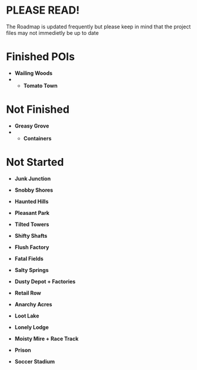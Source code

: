# PLEASE READ!
The Roadmap is updated frequently but please keep in mind that the project files may not immedietly be up to date


# Finished POIs
- **Wailing Woods**
- - **Tomato Town**

# Not Finished
- **Greasy Grove**
- - **Containers**
  
# Not Started
- **Junk Junction**
  
- **Snobby Shores**

- **Haunted Hills**

- **Pleasant Park**
 
- **Tilted Towers**

- **Shifty Shafts**

- **Flush Factory**

- **Fatal Fields**

- **Salty Springs**

- **Dusty Depot + Factories**

- **Retail Row**

- **Anarchy Acres**

- **Loot Lake**

- **Lonely Lodge**

- **Moisty Mire + Race Track**

- **Prison**

- **Soccer Stadium**
